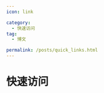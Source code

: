 ```yaml
---
icon: link

category:
  - 快速访问
tag:
  - 博文

permalink: /posts/quick_links.html
---
```


# 快速访问

<VPCard
  title="用户站 OtterTrade.com"
  desc="让金钱为你打工"
  logo="/pwa/512x512.png"
  link="https://OtterTrade.com"
  background="rgba(123, 230, 138, 0.15)"
/>

<VPCard
  title="Github"
  desc="做最好的策略平台"
  logo="/pwa/512x512.png"
  link="https://OtterTrade.com"
  background="rgba(236, 236, 138, 0.15)"
/>

<VPCard
  title="开发者站 OtterTrade.com/developer"
  desc="让金钱为你打工"
  logo="/pwa/512x512.png"
  link="https://OtterTrade.com"
  background="rgba(87, 87, 87, 0.15)"
/>

<VPCard
  title="BBS OtterTrade.com/bbs"
  desc="让金钱为你打工"
  logo="/pwa/512x512.png"
  link="https://OtterTrade.com"
  background="rgba(250, 123, 123, 0.4)"
/>
